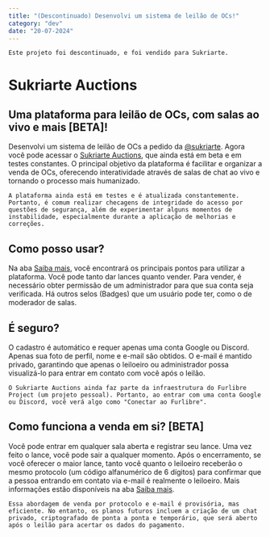 ```yaml
---
title: "(Descontinuado) Desenvolvi um sistema de leilão de OCs!"
category: "dev"
date: "20-07-2024"
---
```


```
Este projeto foi descontinuado, e foi vendido para Sukriarte.
```

# Sukriarte Auctions

## Uma plataforma para leilão de OCs, com salas ao vivo e mais \[BETA\]!

Desenvolvi um sistema de leilão de OCs a pedido da [@sukriarte](https://twitter.com/sukriarte). Agora você pode acessar o [Sukriarte Auctions](https://auctions.furlibre.com), que ainda está em beta e em testes constantes. O principal objetivo da plataforma é facilitar e organizar a venda de OCs, oferecendo interatividade através de salas de chat ao vivo e tornando o processo mais humanizado.

```
A plataforma ainda está em testes e é atualizada constantemente. Portanto, é comum realizar checagens de integridade do acesso por questões de segurança, além de experimentar alguns momentos de instabilidade, especialmente durante a aplicação de melhorias e correções.
```

## Como posso usar?

Na aba [Saiba mais](https://auctions.furlibre.com/learn), você encontrará os principais pontos para utilizar a plataforma. Você pode tanto dar lances quanto vender. Para vender, é necessário obter permissão de um administrador para que sua conta seja verificada. Há outros selos (Badges) que um usuário pode ter, como o de moderador de salas.

## É seguro?

O cadastro é automático e requer apenas uma conta Google ou Discord. Apenas sua foto de perfil, nome e e-mail são obtidos. O e-mail é mantido privado, garantindo que apenas o leiloeiro ou administrador possa visualizá-lo para entrar em contato com você após o leilão.

```
O Sukriarte Auctions ainda faz parte da infraestrutura do Furlibre Project (um projeto pessoal). Portanto, ao entrar com uma conta Google ou Discord, você verá algo como "Conectar ao Furlibre".
```

## Como funciona a venda em si? \[BETA\]

Você pode entrar em qualquer sala aberta e registrar seu lance. Uma vez feito o lance, você pode sair a qualquer momento. Após o encerramento, se você oferecer o maior lance, tanto você quanto o leiloeiro receberão o mesmo protocolo (um código alfanumérico de 6 dígitos) para confirmar que a pessoa entrando em contato via e-mail é realmente o leiloeiro. Mais informações estão disponíveis na aba [Saiba mais](https://auctions.furlibre.com/learn).

```
Essa abordagem de venda por protocolo e e-mail é provisória, mas eficiente. No entanto, os planos futuros incluem a criação de um chat privado, criptografado de ponta a ponta e temporário, que será aberto após o leilão para acertar os dados do pagamento.
```


